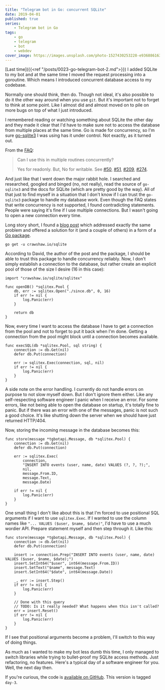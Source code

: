 ```yaml
---
title: "Telegram bot in Go: concurrent SQLite"
date: 2019-04-01
published: true
series:
    - Telegram bot in Go
tags:
    - go
    - telegram
    - bot
    - webdev
cover_image: https://images.unsplash.com/photo-1527430253228-e93688616381
---
```


[Last time]({{<ref "/posts/0023-go-telegram-bot-2.md">}}) I added SQLite to my bot and at the same time I moved the request processing into a goroutine. Which means I introduced concurrent database access to my codebase.

Normally one should think, then do. Though not ideal, it's also possible to do it the other way around when you use `git`. But it's important not to forget to think at some point. Like I almost did and almost moved on to pile on more bugs on top of what I just introduced.

I remembered reading or watching something about SQLite the other day and they made it clear that I'd have to make sure not to access the database from multiple places at the same time. Go is made for concurrency, so I'm sure [go-sqlite3](https://github.com/mattn/go-sqlite3) I was using has it under control. Not exactly, as it turned out.

From the [FAQ](https://github.com/mattn/go-sqlite3#faq):

> Can I use this in multiple routines concurrently?
>
> Yes for readonly. But, No for writable. See [#50](https://github.com/mattn/go-sqlite3/issues/50), [#51](https://github.com/mattn/go-sqlite3/issues/51), [#209](https://github.com/mattn/go-sqlite3/issues/209), [#274](https://github.com/mattn/go-sqlite3/issues/274).

And just like that I went down the major rabbit hole. I searched and researched, googled and binged (no, not really), read the source of `go-sqlite3` and the docs for SQLite (which are pretty good by the way). All of that just to find myself in a situation that I don't know if I can trust the `go-sqlite3` package to handle my database work. Even though the FAQ states that write concurrency is not supported, I found contradicting statements. People were saying it's fine if I use multiple connections. But I wasn't going to open a new connection every time.

Long story short, I found a [blog post](https://crawshaw.io/blog/go-and-sqlite) which addressed exactly the same problem and offered a solution for it (and a couple of others) in a form of a [Go package](https://github.com/crawshaw/sqlite).

```shell
go get -u crawshaw.io/sqlite
```

According to David, the author of the post and the package, I should be able to trust this package to handle concurrency reliably. Now, I don't simply establish a connection to the database, but rather create an explicit pool of those of the size I desire (16 in this case):

```golang
import "crawshaw.io/sqlite/sqlitex"

func openDB() *sqlitex.Pool {
    db, err := sqlitex.Open("./since.db", 0, 16)
    if err != nil {
        log.Panic(err)
    }

    return db
}
```

Now, every time I want to access the database I have to get a connection from the pool and not to forget to put it back when I'm done. Getting a connection from the pool might block until a connection becomes available.

```golang
func execSQL(db *sqlitex.Pool, sql string) {
    connection := db.Get(nil)
    defer db.Put(connection)

    err := sqlitex.Exec(connection, sql, nil)
    if err != nil {
        log.Panic(err)
    }
}
```

A side note on the error handling. I currently do not handle errors on purpose to not slow myself down. But I don't ignore them either. Like any self-respecting software engineer I panic when I receive an error. For some errors, like not being able to open the database on startup, it's totally fine to panic. But if there was an error with one of the messages, panic is not such a good choice. It's like shutting down the server when we should have just returned HTTP/404.

Now, storing the incoming message in the database becomes this:

```golang
func store(message *tgbotapi.Message, db *sqlitex.Pool) {
    connection := db.Get(nil)
    defer db.Put(connection)

    err := sqlitex.Exec(
        connection,
        "INSERT INTO events (user, name, date) VALUES (?, ?, ?);",
        nil,
        message.From.ID,
        message.Text,
        message.Date)

    if err != nil {
        log.Panic(err)
    }
}
```

One small thing I don't like about this is that I'm forced to use positional SQL arguments if I want to use `sqlitex.Exec`. If I wanted to use the column names like `"... VALUES ($user, $name, $date)"`, I'd have to use a much wordier API. Prepare statement myself and then step through it. Like this:

```golang
func store(message *tgbotapi.Message, db *sqlitex.Pool) {
    connection := db.Get(nil)
    defer db.Put(connection)

    insert := connection.Prep("INSERT INTO events (user, name, date) VALUES ($user, $name, $date);")
    insert.SetInt64("$user", int64(message.From.ID))
    insert.SetText("$name", message.Text)
    insert.SetInt64("$date", int64(message.Date))

    _, err := insert.Step()
    if err != nil {
        log.Panic(err)
    }

    // Done with this query
    // TODO: Is it really needed? What happens when this isn't called?
    err = insert.Reset()
    if err != nil {
        log.Panic(err)
    }
}
```

If I see that positional arguments become a problem, I'll switch to this way of doing things.

As much as I wanted to make my bot less dumb this time, I only managed to switch libraries while trying to bullet-proof my SQLite access methods. Just refactoring, no features. Here's a typical day of a software engineer for you. Well, the next day then.

If you're curious, the code is [available on GitHub](https://github.com/detunized/since-bot/tree/day-3). This version is tagged `day-3`.

